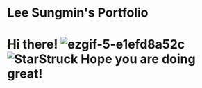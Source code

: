 # Lee Sungmin's Portfolio

# Hi there! ![ezgif-5-e1efd8a52c](https://github.com/woodenclock/woodenclock/assets/69474977/c6495d7d-ff52-402d-a81f-9528cf9dff82) ![StarStruck](https://github.com/woodenclock/woodenclock/assets/69474977/9d03491f-acb6-40e8-886e-0e099bba42fc) Hope you are doing great!
